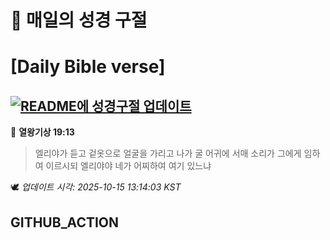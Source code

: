# 🙏 매일의 성경 구절
# [Daily Bible verse]
## [![README에 성경구절 업데이트](https://github.com/DONGSUKA/first_test/actions/workflows/update-readme-bible.yml/badge.svg)](https://github.com/DONGSUKA/first_test/actions/workflows/update-readme-bible.yml)
<!-- START_BIBLE_VERSE -->
📖 **열왕기상 19:13**
> 엘리야가 듣고 겉옷으로 얼굴을 가리고 나가 굴 어귀에 서매 소리가 그에게 임하여 이르시되 엘리야야 네가 어찌하여 여기 있느냐

🕊️ _업데이트 시각: 2025-10-15 13:14:03 KST_
  <!-- END_BIBLE_VERSE -->
## GITHUB_ACTION
